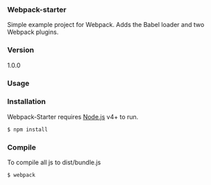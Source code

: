 ### Webpack-starter

Simple example project for Webpack. Adds the Babel loader and two Webpack plugins.

### Version
1.0.0

### Usage


### Installation

Webpack-Starter requires [Node.js](https://nodejs.org/) v4+ to run.

```sh
$ npm install
```

### Compile
To compile all js to dist/bundle.js

```sh
$ webpack
```
